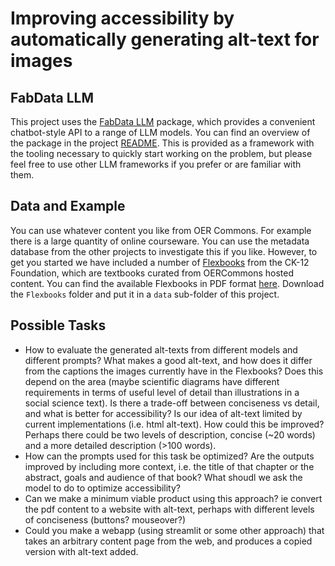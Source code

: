 
# Improving accessibility by automatically generating alt-text for images

## FabData LLM

This project uses the [FabData LLM](https://github.com/AI-for-Education/fabdata-llm) package, which provides a convenient chatbot-style API to a range of LLM models. You can find an overview of the package in the project [README](https://github.com/AI-for-Education/fabdata-llm/blob/main/README.md). This is provided as a framework with the tooling necessary to quickly start working on the problem, but please feel free to use other LLM frameworks if you prefer or are familiar with them. 

## Data and Example

You can use whatever content you like from OER Commons. For example there is a large quantity of online courseware. You can use the metadata database from the other projects to investigate this if you like. However, to get you started we have included a number of [Flexbooks](https://www.ck12.org/fbbrowse/) from the CK-12 Foundation, which are textbooks curated from OERCommons hosted content. You can find the available Flexbooks in PDF format [here](https://www.dropbox.com/scl/fo/y67u4dgtdcc8b8qxqsr4m/AK_l7I3-Ac_lXiIbKX6qzqw?rlkey=0bm04kvv1od48xgugwa1m6r2j&dl=0). Download the `Flexbooks` folder and put it in a `data` sub-folder of this project. 

## Possible Tasks

- How to evaluate the generated alt-texts from different models and different prompts? What makes a good alt-text, and how does it differ from the captions the images currently have in the Flexbooks? Does this depend on the area (maybe scientific diagrams have different requirements in terms of useful level of detail than illustrations in a social science text). Is there a trade-off between conciseness vs detail, and what is better for accessibility? Is our idea of alt-text limited by current implementations (i.e. html alt-text). How could this be improved? Perhaps there could be two levels of description, concise (~20 words) and a more detailed description (>100 words).
- How can the prompts used for this task be optimized? Are the outputs improved by including more context, i.e. the title of that chapter or the abstract, goals and audience of that book? What shoudl we ask the model to do to optimize accessibility?
- Can we make a minimum viable product using this approach? ie convert the pdf content to a website with alt-text, perhaps with different levels of conciseness (buttons? mouseover?)
- Could you make a webapp (using streamlit or some other approach) that takes an arbitrary content page from the web, and produces a copied version with alt-text added. 